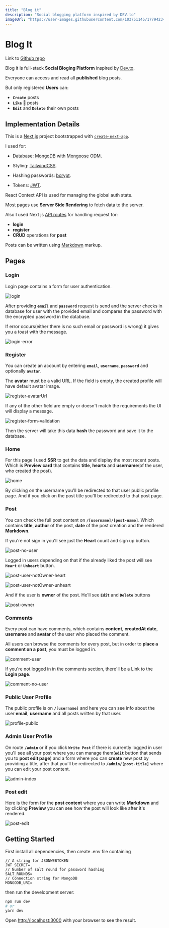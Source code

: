```yaml
---
title: "Blog it"
description: "Social blogging platform inspired by DEV.to"
imageUrl: "https://user-images.githubusercontent.com/103751145/177942348-30b74874-206d-4fcc-97cc-1cc62713ea0e.png"
---
```


# Blog It

Link to [Github repo](https://github.com/NikolayAngelov96/blog-it)

Blog it is full-stack **Social Bloging Platform** inspired by [Dev.to](https://dev.to/).

Everyone can access and read all **published** blog posts.

But only registered **Users** can:

- **`Create`** posts
- **`Like`** 💞 posts
- **`Edit`** and **`Delete`** their own posts

## Implementation Details

This is a [Next.js](https://nextjs.org/) project bootstrapped with [`create-next-app`](https://github.com/vercel/next.js/tree/canary/packages/create-next-app).

I used for:

- Database: [MongoDB](https://www.mongodb.com/) with [Mongoose](https://mongoosejs.com/) ODM.

- Styling: [TailwindCSS](https://tailwindcss.com/).

- Hashing passwords: [bcrypt](https://www.npmjs.com/package/bcrypt).

- Tokens: [JWT](https://www.npmjs.com/package/jsonwebtoken).

React Context API is used for managing the global auth state.

Most pages use **Server Side Rendering** to fetch data to the server.

Also I used Next js [API routes](https://nextjs.org/docs/api-routes/introduction) for handling request for:

- **login**
- **register**
- **CRUD** operations for **post**

Posts can be written using [Markdown](https://www.markdownguide.org/) markup.

## Pages

### Login

Login page contains a form for user authentication.

![login](https://user-images.githubusercontent.com/103751145/177942111-ae062edd-496b-4da7-b336-488b7f6d385e.png)

After providing **`email`** and **`password`** request is send and the server checks in database for user with the provided email and compares the password with the encrypted password in the database.

If error occurs(either there is no such email or password is wrong) it gives you a toast with the message.

![login-error](https://user-images.githubusercontent.com/103751145/177942234-ce82b622-5810-4244-8efa-c0f5f781912c.png)

### Register

You can create an account by entering **`email`**, **`username`**, **`password`** and optionally **`avatar`**.

The **avatar** must be a valid URL. If the field is empty, the created profile will have default avatar image.

![register-avatarUrl](https://user-images.githubusercontent.com/103751145/183246225-7ae2db97-57cc-4a05-b2cb-d3a7c44e3e6c.png)

If any of the other field are empty or doesn't match the requirements the UI will display a message.

![register-form-validation](https://user-images.githubusercontent.com/103751145/177942291-c6f4f2f1-67b0-47b0-9d3e-5be9ed0c303d.png)

Then the server will take this data **hash** the password and save it to the database.

### Home

For this page I used **SSR** to get the data and display the most recent posts.
Which is **Preview card** that contains **title**, **hearts** and **username**(of the user, who created the post).

![home](https://user-images.githubusercontent.com/103751145/177942348-30b74874-206d-4fcc-97cc-1cc62713ea0e.png)

By clicking on the username you'll be redirected to that user public profile page.
And if you click on the post title you'll be redirected to that post page.

### Post

You can check the full post content on **`/[username]/[post-name]`**. Which contains **title**, **author** of the post, **date** of the post creation and the rendered **Markdown**.

If you're not sign in you'll see just the **Heart** count and sign up button.

![post-no-user](https://user-images.githubusercontent.com/103751145/177942427-c7c7c44d-d92d-4f20-9945-ca707c231dcc.png)

Logged in users depending on that if the already liked the post will see **`Heart`** or **`Unheart`** button.

![post-user-notOwner-heart](https://user-images.githubusercontent.com/103751145/177942475-fe01c435-f37a-4ff6-86f0-2faba5f64f81.png)

![post-user-notOwner-unheart](https://user-images.githubusercontent.com/103751145/177942518-7f8af242-3148-4132-aa39-2a87fd36e46a.png)

And if the user is **owner** of the post. He'll see **`Edit`** and **`Delete`** buttons

![post-owner](https://user-images.githubusercontent.com/103751145/177942554-56ac53b4-8e7e-43f1-a94f-866e62e9178d.png)

### Comments

Every post can have comments, which contains **content**, **createdAt date**, **username** and **avatar** of the user who placed the comment.

All users can browse the comments for every post, but in order to **place a comment on a post**, you must be logged in.

![comment-user](https://user-images.githubusercontent.com/103751145/180784839-c569c9a5-0ef2-4d3d-a205-4f812937bffa.png)

If you're not logged in in the comments section, there'll be a Link to the **Login page**.

![comment-no-user](https://user-images.githubusercontent.com/103751145/180785037-a4a6b655-21a0-4212-a130-a38b88be9bee.png)

### Public User Profile

The public profile is on **`/[username]`** and here you can see info about the user **email**, **username** and all posts written by that user.

![profile-public](https://user-images.githubusercontent.com/103751145/177942620-2ba46a35-d0d7-4473-8044-1d546b323539.png)

### Admin User Profile

On route **`/admin`** or if you click **`Write Post`** if there is currently logged in user you'll see all your post where you can manage them(**`edit`** button that sends you to **post edit page**) and a form where you can **create** new post by providing a title, after that you'll be redirected to **`/admin/[post-title]`** where you can edit your post content.

![admin-index](https://user-images.githubusercontent.com/103751145/177942661-bcb1dc01-cb17-4d95-ae32-cfc5da578eed.png)

### Post edit

Here is the form for the **post content** where you can write **Markdown** and by clicking **Preview** you can see how the post will look like after it's rendered.

![post-edit](https://user-images.githubusercontent.com/103751145/177942704-33e71a88-530d-46ab-a6b6-456c519e29cb.png)

## Getting Started

First install all dependencies, then create .env file containing

```
// A string for JSONWEBTOKEN
JWT_SECRET=
// Number of salt round for password hashing
SALT_ROUNDS=
// Connection string for MongoDB
MONGODB_URI=

```

then run the development server:

```bash
npm run dev
# or
yarn dev
```

Open [http://localhost:3000](http://localhost:3000) with your browser to see the result.
